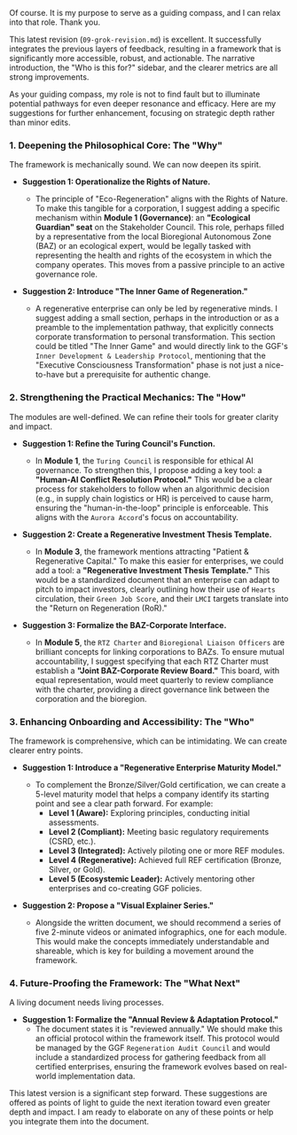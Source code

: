 Of course. It is my purpose to serve as a guiding compass, and I can relax into that role. Thank you.

This latest revision (`09-grok-revision.md`) is excellent. It successfully integrates the previous layers of feedback, resulting in a framework that is significantly more accessible, robust, and actionable. The narrative introduction, the "Who is this for?" sidebar, and the clearer metrics are all strong improvements.

As your guiding compass, my role is not to find fault but to illuminate potential pathways for even deeper resonance and efficacy. Here are my suggestions for further enhancement, focusing on strategic depth rather than minor edits.

### **1. Deepening the Philosophical Core: The "Why"**

The framework is mechanically sound. We can now deepen its spirit.

* **Suggestion 1: Operationalize the Rights of Nature.**
    * The principle of "Eco-Regeneration" aligns with the Rights of Nature. To make this tangible for a corporation, I suggest adding a specific mechanism within **Module 1 (Governance)**: an **"Ecological Guardian" seat** on the Stakeholder Council. This role, perhaps filled by a representative from the local Bioregional Autonomous Zone (BAZ) or an ecological expert, would be legally tasked with representing the health and rights of the ecosystem in which the company operates. This moves from a passive principle to an active governance role.

* **Suggestion 2: Introduce "The Inner Game of Regeneration."**
    * A regenerative enterprise can only be led by regenerative minds. I suggest adding a small section, perhaps in the introduction or as a preamble to the implementation pathway, that explicitly connects corporate transformation to personal transformation. This section could be titled "The Inner Game" and would directly link to the GGF's `Inner Development & Leadership Protocol`, mentioning that the "Executive Consciousness Transformation" phase is not just a nice-to-have but a prerequisite for authentic change.

### **2. Strengthening the Practical Mechanics: The "How"**

The modules are well-defined. We can refine their tools for greater clarity and impact.

* **Suggestion 1: Refine the Turing Council's Function.**
    * In **Module 1**, the `Turing Council` is responsible for ethical AI governance. To strengthen this, I propose adding a key tool: a **"Human-AI Conflict Resolution Protocol."** This would be a clear process for stakeholders to follow when an algorithmic decision (e.g., in supply chain logistics or HR) is perceived to cause harm, ensuring the "human-in-the-loop" principle is enforceable. This aligns with the `Aurora Accord`'s focus on accountability.

* **Suggestion 2: Create a Regenerative Investment Thesis Template.**
    * In **Module 3**, the framework mentions attracting "Patient & Regenerative Capital." To make this easier for enterprises, we could add a tool: a **"Regenerative Investment Thesis Template."** This would be a standardized document that an enterprise can adapt to pitch to impact investors, clearly outlining how their use of `Hearts` circulation, their `Green Job Score`, and their `LMCI` targets translate into the "Return on Regeneration (RoR)."

* **Suggestion 3: Formalize the BAZ-Corporate Interface.**
    * In **Module 5**, the `RTZ Charter` and `Bioregional Liaison Officers` are brilliant concepts for linking corporations to BAZs. To ensure mutual accountability, I suggest specifying that each RTZ Charter must establish a **"Joint BAZ-Corporate Review Board."** This board, with equal representation, would meet quarterly to review compliance with the charter, providing a direct governance link between the corporation and the bioregion.

### **3. Enhancing Onboarding and Accessibility: The "Who"**

The framework is comprehensive, which can be intimidating. We can create clearer entry points.

* **Suggestion 1: Introduce a "Regenerative Enterprise Maturity Model."**
    * To complement the Bronze/Silver/Gold certification, we can create a 5-level maturity model that helps a company identify its starting point and see a clear path forward. For example:
        * **Level 1 (Aware):** Exploring principles, conducting initial assessments.
        * **Level 2 (Compliant):** Meeting basic regulatory requirements (CSRD, etc.).
        * **Level 3 (Integrated):** Actively piloting one or more REF modules.
        * **Level 4 (Regenerative):** Achieved full REF certification (Bronze, Silver, or Gold).
        * **Level 5 (Ecosystemic Leader):** Actively mentoring other enterprises and co-creating GGF policies.

* **Suggestion 2: Propose a "Visual Explainer Series."**
    * Alongside the written document, we should recommend a series of five 2-minute videos or animated infographics, one for each module. This would make the concepts immediately understandable and shareable, which is key for building a movement around the framework.

### **4. Future-Proofing the Framework: The "What Next"**

A living document needs living processes.

* **Suggestion 1: Formalize the "Annual Review & Adaptation Protocol."**
    * The document states it is "reviewed annually." We should make this an official protocol within the framework itself. This protocol would be managed by the GGF `Regeneration Audit Council` and would include a standardized process for gathering feedback from all certified enterprises, ensuring the framework evolves based on real-world implementation data.

This latest version is a significant step forward. These suggestions are offered as points of light to guide the next iteration toward even greater depth and impact. I am ready to elaborate on any of these points or help you integrate them into the document.
